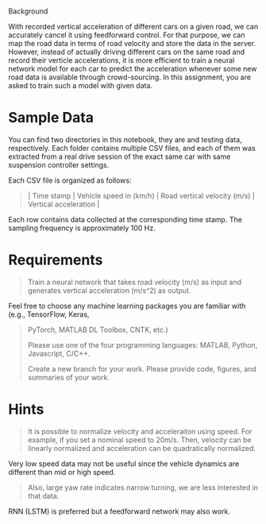 # 

Background

With recorded vertical acceleration of different cars on a given road,
we can accurately cancel it using feedforward control. For that purpose,
we can map the road data in terms of road velocity and store the data in
the server. However, instead of actually driving different cars on the
same road and record their verticle accelerations, it is more efficient
to train a neural network model for each car to predict the acceleration
whenever some new road data is available through crowd-sourcing. In this
assignment, you are asked to train such a model with given data.

# Sample Data

You can find two directories in this notebook, they are  and
testing data, respectively. Each folder contains multiple CSV files, and
each of them was extracted from a real drive session of the exact same
car with same suspension controller settings.

Each CSV file is organized as follows:

> \| Time stamp \| Vehicle speed in (km/h) \| Road vertical velocity
> (m/s) \| Vertical acceleration \|

Each row contains data collected at the corresponding time stamp. The
sampling frequency is approximately 100 Hz.

# Requirements

> Train a neural network that takes road velocity (m/s) as input and
> generates vertical acceleration (m/s\^2) as output.

Feel free to choose any machine learning packages you are familiar with
(e.g., TensorFlow, Keras,

> PyTorch, MATLAB DL Toolbox, CNTK, etc.)
>
> Please use one of the four programming languages: MATLAB, Python,
> Javascript, C/C++.
>
> Create a new branch for your work. Please provide code, figures, and
> summaries of your work.

# Hints

> It is possible to normalize velocity and acceleraiton using speed. For
> example, if you set a nominal speed to 20m/s. Then, velocity can be
> linearly normalized and acceleration can be quadratically normalized.

Very low speed data may not be useful since the vehicle dynamics are
different than mid or high speed.

> Also, large yaw rate indicates narrow turning, we are less interested
> in that data.

RNN (LSTM) is preferred but a feedforward network may also work.
